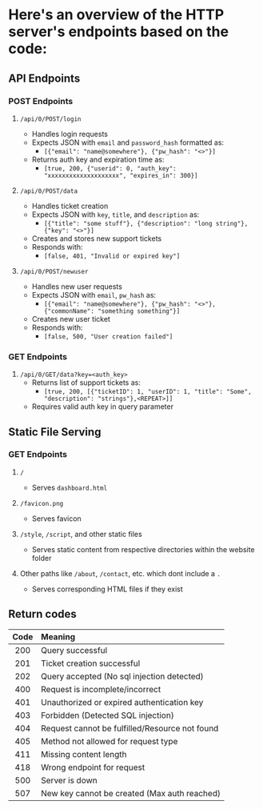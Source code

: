 # Here's an overview of the HTTP server's endpoints based on the code:​  

## API Endpoints

### POST Endpoints

1. `/api/0/POST/login`
   - Handles login requests
   - Expects JSON with `email` and `password_hash` formatted as:
     - `[{"email": "name@somewhere"}, {"pw_hash": "<>"}]`  
   - Returns auth key and expiration time as:
     - `[true, 200, {"userid": 0, "auth_key": "xxxxxxxxxxxxxxxxxxxx", "expires_in": 300}]`  

2. `/api/0/POST/data`
   - Handles ticket creation
   - Expects JSON with `key`, `title`, and `description` as:  
     - `[{"title": "some stuff"}, {"description": "long string"}, {"key": "<>"}]`  
   - Creates and stores new support tickets
   - Responds with:  
     - `[false, 401, "Invalid or expired key"]`  

3. `/api/0/POST/newuser`
   - Handles new user requests
   - Expects JSON with `email`, `pw_hash` as:  
     - `[{"email": "name@somewhere"}, {"pw_hash": "<>"}, {"commonName": "something something"}]`  
   - Creates new user ticket
   - Responds with:  
     - `[false, 500, "User creation failed"]`  

### GET Endpoints

1. `/api/0/GET/data?key=<auth_key>`
   - Returns list of support tickets as:  
     - `[true, 200, [{"ticketID": 1, "userID": 1, "title": "Some", "description": "strings"},<REPEAT>]]`  
   - Requires valid auth key in query parameter

## Static File Serving

### GET Endpoints​  

1. `/`
   - Serves `dashboard.html`

2. `/favicon.png`
   - Serves favicon

3. `/style`, `/script`, and other static files
   - Serves static content from respective directories within the website folder

4. Other paths like `/about`, `/contact`, etc. which dont include a `.`  
   - Serves corresponding HTML files if they exist

## Return codes

| Code | Meaning |
| :--: | :------ |
| 200 | Query successful |
| 201 | Ticket creation successful |
| 202 | Query accepted (No sql injection detected) |
| 400 | Request is incomplete/incorrect |
| 401 | Unauthorized or expired authentication key |
| 403 | Forbidden (Detected SQL injection) |
| 404 | Request cannot be fulfilled/Resource not found |
| 405 | Method not allowed for request type |
| 411 | Missing content length |
| 418 | Wrong endpoint for request |
| 500 | Server is down |
| 507 | New key cannot be created (Max auth reached) |
